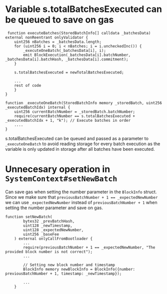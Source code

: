 # Variable s.totalBatchesExecuted can be queued to save on gas
```solidity
 function executeBatches(StoredBatchInfo[] calldata _batchesData) external nonReentrant onlyValidator {
    uint256 nBatches = _batchesData.length;
    for (uint256 i = 0; i < nBatches; i = i.uncheckedInc()) {
        _executeOneBatch(_batchesData[i], i);
        emit BlockExecution(_batchesData[i].batchNumber, _batchesData[i].batchHash, _batchesData[i].commitment);
    }

    s.totalBatchesExecuted = newTotalBatchesExecuted;

    ...
    rest of code
    }
}
```

```solidity
function _executeOneBatch(StoredBatchInfo memory _storedBatch, uint256 _executedBatchIdx) internal {
    uint256 currentBatchNumber = _storedBatch.batchNumber;
    require(currentBatchNumber == s.totalBatchesExecuted + _executedBatchIdx + 1, "k"); // Execute batches in order
    ....
}
```
s.totalBatchesExecuted can be queued and passed as a parameter to ```_executeOneBatch``` to avoid reading storage for every batch execution as the variable is only updated in storage after all batches have been executed.


# Unnecesary operation in ```SystemContext#setNewBatch```
Can save gas when setting the number parameter in the ```BlockInfo``` struct. Since we make sure that ```previousBatchNumber + 1 == _expectedNewNumber``` we can use ```_expectedNewNumber``` instead of ```previousBatchNumber + 1``` when setting the number parameter and save on gas.
```solidity
function setNewBatch(
        bytes32 _prevBatchHash,
        uint128 _newTimestamp,
        uint128 _expectedNewNumber,
        uint256 _baseFee
    ) external onlyCallFromBootloader {
        ...
        require(previousBatchNumber + 1 == _expectedNewNumber, "The provided block number is not correct");
        ...

        // Setting new block number and timestamp
        BlockInfo memory newBlockInfo = BlockInfo({number: previousBatchNumber + 1, timestamp: _newTimestamp});

        ...
    }

```
